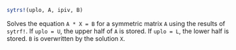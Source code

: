 ```julia
sytrs!(uplo, A, ipiv, B)
```

Solves the equation `A * X = B` for a symmetric matrix `A` using the results of `sytrf!`. If `uplo = U`, the upper half of `A` is stored. If `uplo = L`, the lower half is stored. `B` is overwritten by the solution `X`.

